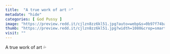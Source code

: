 ```yaml
---
title:  "A true work of art 💦"
metadate: "hide"
categories: [ God Pussy ]
image: "https://preview.redd.it/cjlzn8zz6kl51.jpg?auto=webp&s=0b97f74baebeb4342eb530a50f26d29613b388bd"
thumb: "https://preview.redd.it/cjlzn8zz6kl51.jpg?width=1080&crop=smart&auto=webp&s=35b6de05859e87990a299580f0e393d09ebb2f70"
visit: ""
---
```

A true work of art 💦
